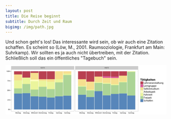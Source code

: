 ```yaml
---
layout: post
title: Die Reise beginnt
subtitle: Durch Zeit und Raum
bigimg: /img/path.jpg
---
```


Und schon geht's los! Das interessante wird sein, ob wir auch eine Zitation schaffen. Es scheint so (Löw, M., 2001. Raumsoziologie, Frankfurt am Main: Suhrkamp). Wir sollten es ja auch nicht übertreiben, mit der Zitation. Schließlich soll das ein öffentliches "Tagebuch" sein.

![Mit Beschreibung][image-1]

[image-1]:	/img/int.jpg "Ein Test"